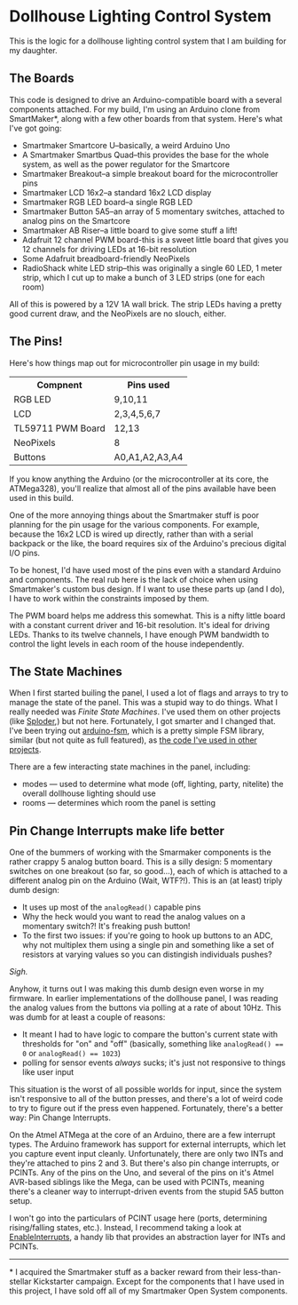 # Dollhouse Lighting Control System

This is the logic for a dollhouse lighting control system that I am building for my daughter.

## The Boards

This code is designed to drive an Arduino-compatible board with a several components attached. For my build, I'm using an Arduino clone from SmartMaker*, along with a few other boards from that system. Here's what I've got going:

* Smartmaker Smartcore U–basically, a weird Arduino Uno
* A Smartmaker Smartbus Quad–this provides the base for the whole system, as well as the power regulator for the Smartcore
* Smartmaker Breakout–a simple breakout board for the microcontroller pins
* Smartmaker LCD 16x2–a standard 16x2 LCD display
* Smartmaker RGB LED board–a single RGB LED
* Smartmaker Button 5A5–an array of 5 momentary switches, attached to analog pins on the Smartcore
* Smartmaker AB Riser–a little board to give some stuff a lift!
* Adafruit 12 channel PWM board-this is a sweet little board that gives you 12 channels for driving LEDs at 16-bit resolution
* Some Adafruit breadboard-friendly NeoPixels
* RadioShack white LED strip–this was originally a single 60 LED, 1 meter strip, which I cut up to make a bunch of 3 LED strips (one for each room)

All of this is powered by a 12V 1A wall brick. The strip LEDs having a pretty good current draw, and the NeoPixels are no slouch, either.

## The Pins!

Here's how things map out for microcontroller pin usage in my build:

<table>
	<tbody>
		<tr>
			<th>Compnent</th>
			<th>Pins used</th>
		</tr>
		<tr>
			<td>RGB LED</td>
			<td>9,10,11</td>
		</tr>
		<tr>
			<td>LCD</td>
			<td>2,3,4,5,6,7</td>
		</tr>
		<tr>
			<td>TL59711 PWM Board</td>
			<td>12,13</td>
		</tr>
		<tr>
			<td>NeoPixels</td>
			<td>8</td>
		</tr>
		<tr>
			<td>Buttons</td>
			<td>A0,A1,A2,A3,A4</td>
		</tr>
	</tbody>
</table>

If you know anything the Arduino (or the microcontroller at its core, the ATMega328), you'll realize that almost all of the pins available have been used in this build.

One of the more annoying things about the Smartmaker stuff is poor planning for the pin usage for the various components. For example, because the 16x2 LCD is wired up directly, rather than with a serial backpack or the like, the board requires six of the Arduino's precious digital I/O pins.

To be honest, I'd have used most of the pins even with a standard Arduino and components. The real rub here is the lack of choice when using Smartmaker's custom bus design. If I want to use these parts up (and I do), I have to work within the constraints imposed by them.

The PWM board helps me address this somewhat. This is a nifty little board with a constant current driver and 16-bit resolution. It's ideal for driving LEDs. Thanks to its twelve channels, I have enough PWM bandwidth to control the light levels in each room of the house independently.

## The State Machines

When I first started builing the panel, I used a lot of flags and arrays to try to manage the state of the panel. This was a stupid way to do things. What I really needed was _Finite State Machines_. I've used them on other projects (like [Sploder](https://github.com/stonehippo/sploder),) but not here. Fortunately, I got smarter and I changed that. I've been trying out [arduino-fsm](https://github.com/jonblack/arduino-fsm), which is a pretty simple FSM library, similar (but not quite as full featured), as [the code I've used in other projects](http://playground.arduino.cc/Code/FiniteStateMachine).

There are a few interacting state machines in the panel, including:

- modes — used to determine what mode (off, lighting, party, nitelite) the overall dollhouse lighting should use
- rooms — determines which room the panel is setting

## Pin Change Interrupts make life better

One of the bummers of working with the Smarmaker components is the rather crappy 5 analog button board. This is a silly design: 5 momentary switches on one breakout (so far, so good…), each of which is attached to a different analog pin on the Arduino (Wait, WTF?!). This is an (at least) triply dumb design:

- It uses up most of the `analogRead()` capable pins
- Why the heck would you want to read the analog values on a momentary switch?! It's freaking push button!
- To the first two issues: if you're going to hook up buttons to an ADC, why not multiplex them using a single pin and something like a set of resistors at varying values so you can distingish individuals pushes?

*Sigh.*

Anyhow, it turns out I was making this dumb design even worse in my firmware. In earlier implementations of the dollhouse panel, I was reading the analog values from the buttons via polling at a rate of about 10Hz. This was dumb for at least a couple of reasons:

- It meant I had to have logic to compare the button's current state with thresholds for "on" and "off" (basically, something like `analogRead() == 0` or `analogRead() == 1023`)
- polling for sensor events *always* sucks; it's just not responsive to things like user input

This situation is the worst of all possible worlds for input, since the system isn't responsive to all of the button presses, and there's a lot of weird code to try to figure out if the press even happened. Fortunately, there's a better way: Pin Change Interrupts.

On the Atmel ATMega at the core of an Arduino, there are a few interrupt types. The Arduino framework has support for external interrupts, which let you capture event input cleanly. Unfortunately, there are only two INTs and they're attached to pins 2 and 3. But there's also pin change interrupts, or PCINTs. Any of the pins on the Uno, and several of the pins on it's Atmel AVR-based siblings like the Mega, can be used with PCINTs, meaning there's a cleaner way to interrupt-driven events from the stupid 5A5 button setup.

I won't go into the particulars of PCINT usage here (ports, determining rising/falling states, etc.). Instead, I recommend taking a look at [EnableInterrupts](https://github.com/GreyGnome/EnableInterrupt), a handy lib that provides an abstraction layer for INTs and PCINTs.

----------

\* I acquired the Smartmaker stuff as a backer reward from their less-than-stellar Kickstarter campaign. Except for the components that I have used in this project, I have sold off all of my Smartmaker Open System components.
